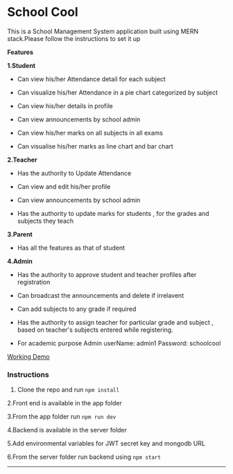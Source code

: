 # School Cool

This is a School Management System application built using MERN stack.Please follow the instructions to set it up

**Features**

**1.Student**

- Can view his/her Attendance detail for each subject
  
- Can visualize his/her Attendance in a pie chart categorized by subject
  
- Can view his/her details in profile

- Can view announcements by school admin

- Can view his/her marks on all subjects in all exams

- Can visualise his/her marks as line chart and bar chart

**2.Teacher**

- Has the authority to Update Attendance

- Can view and edit his/her profile

- Can view announcements by school admin

- Has the authority to update marks for students , for the grades and subjects they teach

**3.Parent**

- Has all the features as that of student

**4.Admin**

- Has the authority to approve student and teacher profiles after registration

- Can broadcast the announcements and delete if irrelavent

- Can add subjects to any grade if required

- Has the authority to assign teacher for particular grade and subject , based on teacher's subjects entered while registering.

- For academic purpose Admin userName: admin1 Password: schoolcool

[Working Demo](https://654c5984b5dcf726a4942752--gentle-snickerdoodle-a87926.netlify.app/)

### Instructions

1. Clone the repo and run ``npm install``

2.Front end is available in the app folder

3.From the app folder run ``npm run dev``

4.Backend is available in the server folder

5.Add environmental variables for JWT secret key and mongodb URL

6.From the server folder run backend using ``npm start``

---




